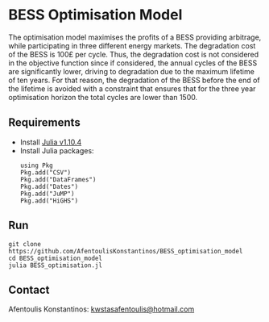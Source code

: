 # BESS Optimisation Model

The optimisation model maximises the profits of a BESS providing arbitrage, while participating in three different energy markets. 
The degradation cost of the BESS is 100£ per cycle. Thus, the degradation cost is not considered in the objective function since if considered, the annual cycles of the BESS are significantly lower, driving to degradation due to the maximum lifetime of ten years. For that reason, the degradation of the BESS before the end of the lifetime is avoided with a constraint that ensures that for the three year optimisation horizon the total cycles are lower than 1500.

## Requirements

- Install [Julia v1.10.4](https://julialang.org/downloads/platform/)
- Install Julia packages:
    ```
    using Pkg
    Pkg.add("CSV")
    Pkg.add("DataFrames")
    Pkg.add("Dates")
    Pkg.add("JuMP")
    Pkg.add("HiGHS")
    ```

## Run

``` 
git clone https://github.com/AfentoulisKonstantinos/BESS_optimisation_model
cd BESS_optimisation_model
julia BESS_optimisation.jl
```

## Contact
Afentoulis Konstantinos: kwstasafentoulis@hotmail.com